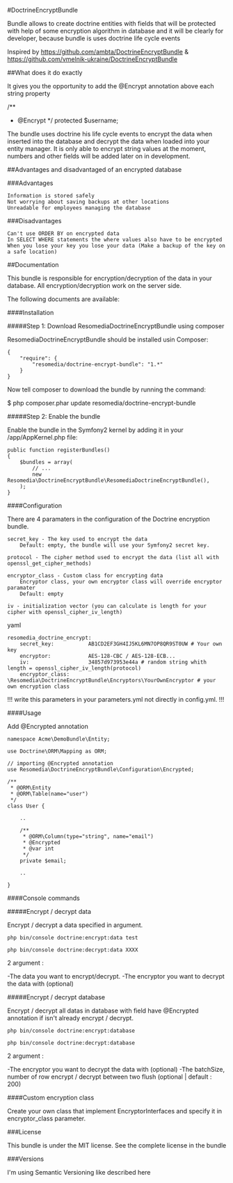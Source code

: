 #DoctrineEncryptBundle

Bundle allows to create doctrine entities with fields that will be protected with help of some encryption algorithm in database and it will be clearly for developer, because bundle is uses doctrine life cycle events

Inspired by https://github.com/ambta/DoctrineEncryptBundle & https://github.com/vmelnik-ukraine/DoctrineEncryptBundle

##What does it do exactly

It gives you the opportunity to add the @Encrypt annotation above each string property

/**
 * @Encrypt
 */
protected $username;

The bundle uses doctrine his life cycle events to encrypt the data when inserted into the database and decrypt the data when loaded into your entity manager. It is only able to encrypt string values at the moment, numbers and other fields will be added later on in development.

##Advantages and disadvantaged of an encrypted database

###Advantages

    Information is stored safely
    Not worrying about saving backups at other locations
    Unreadable for employees managing the database

###Disadvantages

    Can't use ORDER BY on encrypted data
    In SELECT WHERE statements the where values also have to be encrypted
    When you lose your key you lose your data (Make a backup of the key on a safe location)

##Documentation

This bundle is responsible for encryption/decryption of the data in your database. All encryption/decryption work on the server side.

The following documents are available:

####Installation

#####Step 1: Download ResomediaDoctrineEncryptBundle using composer

ResomediaDoctrineEncryptBundle should be installed usin Composer:

    {
        "require": {
            "resomedia/doctrine-encrypt-bundle": "1.*"
        }
    }

Now tell composer to download the bundle by running the command:

$ php composer.phar update resomedia/doctrine-encrypt-bundle


#####Step 2: Enable the bundle

Enable the bundle in the Symfony2 kernel by adding it in your /app/AppKernel.php file:

    public function registerBundles()
    {
        $bundles = array(
            // ...
            new Resomedia\DoctrineEncryptBundle\ResomediaDoctrineEncryptBundle(),
        );
    }

####Configuration

There are 4 paramaters in the configuration of the Doctrine encryption bundle.

    secret_key - The key used to encrypt the data
        Default: empty, the bundle will use your Symfony2 secret key.

    protocol - The cipher method used to encrypt the data (list all with openssl_get_cipher_methods)

    encryptor_class - Custom class for encrypting data
        Encryptor class, your own encryptor class will override encryptor paramater
        Default: empty
        
    iv - initialization vector (you can calculate is length for your cipher with openssl_cipher_iv_length)

yaml

    resomedia_doctrine_encrypt:
        secret_key:           AB1CD2EF3GH4IJ5KL6MN7OP8QR9ST0UW # Your own key
        encryptor:            AES-128-CBC / AES-128-ECB...
        iv:                   34857d973953e44a # random string whith length = openssl_cipher_iv_length(protocol)
        encryptor_class:      \Resomedia\DoctrineEncryptBundle\Encryptors\YourOwnEncryptor # your own encryption class
    
!!! write this parameters in your parameters.yml not directly in config.yml. !!!

####Usage

Add @Encrypted annotation

    namespace Acme\DemoBundle\Entity;
    
    use Doctrine\ORM\Mapping as ORM;
    
    // importing @Encrypted annotation
    use Resomedia\DoctrineEncryptBundle\Configuration\Encrypted;
    
    /**
     * @ORM\Entity
     * @ORM\Table(name="user")
     */
    class User {
        
        ..
        
        /**
         * @ORM\Column(type="string", name="email")
         * @Encrypted
         * @var int
         */
        private $email;
       
        ..
    
    }

####Console commands

#####Encrypt / decrypt data

Encrypt / decrypt a data specified in argument.

    php bin/console doctrine:encrypt:data test
    
    php bin/console doctrine:decrypt:data XXXX
    
2 argument :

-The data you want to encrypt/decrypt.
-The encryptor you want to decrypt the data with (optional)

#####Encrypt / decrypt database

Encrypt / decrypt all datas in database with field have @Encrypted annotation if isn't already encrypt / decrypt.

    php bin/console doctrine:encrypt:database
    
    php bin/console doctrine:decrypt:database
    
2 argument :

-The encryptor you want to decrypt the data with (optional)
-The batchSize, number of row encrypt / decrypt between two flush (optional | default : 200)

####Custom encryption class

Create your own class that implement EncryptorInterfaces and specify it in encryptor_class parameter.

###License

This bundle is under the MIT license. See the complete license in the bundle

###Versions

I'm using Semantic Versioning like described here

